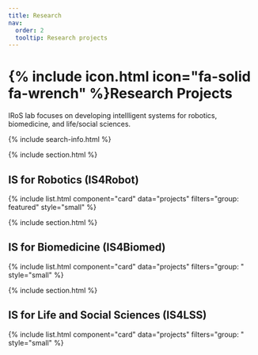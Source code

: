 ```yaml
---
title: Research
nav:
  order: 2
  tooltip: Research projects
---
```


# {% include icon.html icon="fa-solid fa-wrench" %}Research Projects

IRoS lab focuses on developing intellligent systems for robotics, biomedicine, and life/social sciences.

<!-- {% include tags.html tags="publication, resource, website" %} -->

{% include search-info.html %}

{% include section.html %}

## IS for Robotics (IS4Robot)

{% include list.html component="card" data="projects" filters="group: featured" style="small"  %}

{% include section.html %}

## IS for Biomedicine (IS4Biomed)

{% include list.html component="card" data="projects" filters="group: " style="small" %}

{% include section.html %}

## IS for Life and Social Sciences (IS4LSS)

{% include list.html component="card" data="projects" filters="group: " style="small" %}
